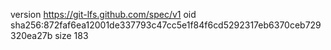 version https://git-lfs.github.com/spec/v1
oid sha256:872faf6ea12001de337793c47cc5e1f84f6cd5292317eb6370ceb729320ea27b
size 183
